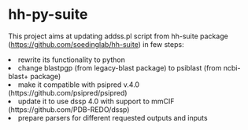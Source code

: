 # hh-py-suite
This project aims at updating addss.pl script from hh-suite package (https://github.com/soedinglab/hh-suite) in few steps:
<li>rewrite its functionality to python</li>
<li>change blastpgp (from legacy-blast package) to psiblast (from ncbi-blast+ package)</li>
<li>make it compatible with psipred v.4.0 (https://github.com/psipred/psipred)</li>
<li>update it to use dssp 4.0 with support to mmCIF (https://github.com/PDB-REDO/dssp)
<li>prepare parsers for different requested outputs and inputs</li>
